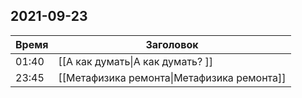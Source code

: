 ## 2021-09-23
| Время | Заголовок |
| --- | --- |
| 01:40 | [[А как думать\|А как думать? ]] |
| 23:45 | [[Метафизика ремонта\|Метафизика ремонта]] |
